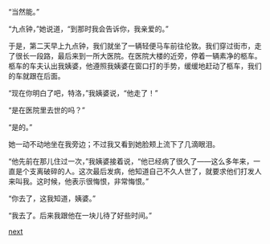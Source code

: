 
“当然能。”

“九点钟，”她说道，“到那时我会告诉你，我亲爱的。”

于是，第二天早上九点钟，我们就坐了一辆轻便马车前往伦敦。我们穿过街市，走了很长一段路，最后来到一所大医院。在医院大楼的近旁，停着一辆素净的柩车。柩车的车夫认出我姨婆，他遵照我姨婆在窗口打的手势，缓缓地赶动了柩车，我们的车就跟在后面。

“现在你明白了吧，特洛，”我姨婆说，“他走了！”

“是在医院里去世的吗？”

“是的。”

她一动不动地坐在我旁边；不过我又看到她脸颊上流下了几滴眼泪。

“他先前在那儿住过一次，”我姨婆接着说，“他已经病了很久了——这么多年来，一直是个支离破碎的人。这次最后发病，他知道自己不久人世了，就要求他们打发人来叫我。这时候，他表示很悔恨，非常悔恨。”

“你去了，这我知道，姨婆。”

“我去了。后来我跟他在一块儿待了好些时间。”

[next](page694)